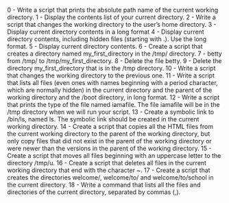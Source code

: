 0 - Write a script that prints the absolute path name of the current working directory. 
1 - Display the contents list of your current directory. 
2 - Write a script that changes the working directory to the user’s home directory. 
3 - Display current directory contents in a long format 
4 - Display current directory contents, including hidden files (starting with .). Use the long format. 
5 - Display current directory contents. 
6 - Create a script that creates a directory named my_first_directory in the /tmp/ directory.
7 - betty from /tmp/ to /tmp/my_first_directory.
8 - Delete the file betty. 
9 - Delete the directory my_first_directory that is in the /tmp directory.
10 - Write a script that changes the working directory to the previous one. 
11 - Write a script that lists all files (even ones with names beginning with a period character, which are normally hidden) in the current directory and the parent of the working directory and the /boot directory, in long format. 
12 - Write a script that prints the type of the file named iamafile. The file iamafile will be in the /tmp directory when we will run your script. 
13 - Create a symbolic link to /bin/ls, named ls. The symbolic link should be created in the current working directory.
14 - Create a script that copies all the HTML files from the current working directory to the parent of the working directory, but only copy files that did not exist in the parent of the working directory or were newer than the versions in the parent of the working directory. 
15 - Create a script that moves all files beginning with an uppercase letter to the directory /tmp/u. 
16 - Create a script that deletes all files in the current working directory that end with the character ~. 
17 - Create a script that creates the directories welcome/, welcome/to/ and welcome/to/school in the current directory.
18 - Write a command that lists all the files and directories of the current directory, separated by commas (,).

